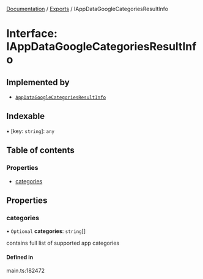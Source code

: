 [Documentation](../README.md) / [Exports](../modules.md) / IAppDataGoogleCategoriesResultInfo

# Interface: IAppDataGoogleCategoriesResultInfo

## Implemented by

- [`AppDataGoogleCategoriesResultInfo`](../classes/AppDataGoogleCategoriesResultInfo.md)

## Indexable

▪ [key: `string`]: `any`

## Table of contents

### Properties

- [categories](IAppDataGoogleCategoriesResultInfo.md#categories)

## Properties

### categories

• `Optional` **categories**: `string`[]

contains full list of supported app categories

#### Defined in

main.ts:182472
